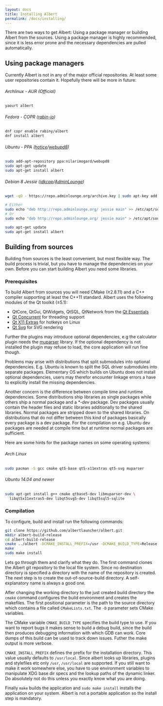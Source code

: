 ```yaml
---
layout: docs
title: Installing Albert
permalink: /docs/installing/
---
```


There are two ways to get Albert: Using a package manager or building Albert from the sources. Using a package manager is highly recommended, since it is less error prone and the necessary dependencies are pulled automatically.

## Using package managers
Currently Albert is not in any of the major official repositories. At least some user repositories contain it. Hopefully there will be more in future:

###### Archlinux - AUR (Official)
```bash
yaourt albert
```
###### Fedora - COPR ([rabin-io](https://github.com/rabin-io))
```bash
dnf copr enable rabiny/albert
dnf install albert
```

###### Ubuntu - PPA ([hotice](https://github.com/hotice)/[webupd8](http://www.webupd8.org/))
```bash
sudo add-apt-repository ppa:nilarimogard/webupd8
sudo apt-get update
sudo apt-get install albert
```

###### Debian 8 Jessie ([idkcpp](https://github.com/idkcpp)/[AdminLounge](https://software.adminlounge.org/))
```bash
wget -qO - https://repo.adminlounge.org/archive.key | sudo apt-key add -

# Either
sudo echo "deb http://repo.adminlounge.org/ jessie main" >> /etc/apt/sources.list
# Or
sudo echo "deb http://repo.adminlounge.org/ jessie main" > /etc/apt/sources.list.d/adminlounge.list

sudo apt-get update
sudo apt-get install albert
```

## Building from sources

Building from sources is the least convenient, but most flexible way. The build process is trivial, but you have to manage the dependencies on your own. Before you can start building Albert you need some libraries.

### Prerequisites

To build Albert from sources you will need CMake (≥2.8.11) and a C++ compiler supporting at least the C++11 standard. Albert uses the following modules of the Qt toolkit (≥5.1):

- QtCore, QtGui, QtWidgets, QtSQL, QtNetwork from the [Qt Essentials](http://doc.qt.io/qt-5/qtmodules.html#qt-essentials)
- [Qt Concurrent](http://doc.qt.io/qt-5/qtconcurrent-index.html) for threading support
- [Qt X11 Extras](doc.qt.io/qt-5/qtx11extras-index.html) for hotkeys on Linux
- [Qt Svg](http://doc.qt.io/qt-5/qtsvg-index.html) for SVG rendering

Further the plugins may introduce optional dependencies, e.g the calculator plugin needs the [muparser](http://muparser.beltoforion.de/) library. If the optional dependency is not installed the plugin may refuse to load, the core application will run fine though.

Problems may arise with distributions that split submodules into optional dependencies. E.g. Ubuntu is known to split the SQL driver submodules into separate packages. Elementary OS which builds on Ubuntu does not install optional dependencies, users may therefor encounter linkage errors a have to explicitly install the missing dependencies.

Another concern is the difference between compile time and runtime dependencies. Some distributions ship libraries as single packages while others ship a normal package and a *\*-dev* package. Dev packages usually contain the header files and static libraries additionally to the shared libraries. Normal packages are stripped down to the shared libraries. On distributions that do not differ between this kind of packages basically every package is a dev package. For the compilation on e.g. Ubuntu dev packages are needed at compile time but at runtime normal packages are sufficient.

Here are some hints for the package names on some operating systems:

###### Arch Linux
```bash
sudo pacman -S gcc cmake qt5-base qt5-x11extras qt5-svg muparser
```

###### Ubuntu 14.04 and newer
```bash
sudo apt-get install g++ cmake qtbase5-dev libmuparser-dev \
  libqt5x11extras5-dev libqt5svg5-dev libqt5sql5-sqlite
```

### Compilation

To configure, build and install run the following commands:
```bash
git clone https://github.com/albertlauncher/albert.git
mkdir albert-build-release
cd albert-build-release
cmake ../albert -DCMAKE_INSTALL_PREFIX=/usr -DCMAKE_BUILD_TYPE=Release
make
sudo make install
```

Lets go through them and clarify what they do. The first command clones the Albert git repository to the local file system. Since no destination directory is specified a directory with the name of the repository is created. The next step is to create the out-of-source-build directory. A self-explanatory name is always a good one.

After changing the working directory to the just created build directory the `cmake` command configures the build environment and creates the makefiles. The first positional parameter is the path to the source directory which contains a file called `CMakeLists.txt`. The `-D` parameter sets CMake variables.

The CMake variable `CMAKE_BUILD_TYPE` specifies the build type to use. If you want to report bugs it makes sense to build a debug build, since the build then produces debugging information with which GDB can work. Core dumps of this build can be used to track down issues. Futher the make output is more verbose.

`CMAKE_INSTALL_PREFIX` defines the prefix for the installation directory. This value usually defaults to `/usr/local`. Since albert looks up libraries, plugins and stylefiles etc only `/usr`, `/usr/local` are supported. If you still want to make it work somewhere else, you have to use environment variables to manipulate XDG base dir specs and the lookup paths of the dynamic linker. Do absolutely not do this unless you exactly know what you are doing.

Finally `make` builds the application and `sudo make install` installs the application on your system. Albert is not a portable application so the install step is mandatory.
